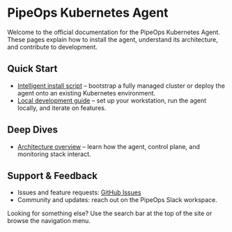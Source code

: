 # PipeOps Kubernetes Agent

Welcome to the official documentation for the PipeOps Kubernetes Agent. These pages explain how to install the agent, understand its architecture, and contribute to development.

## Quick Start

- [Intelligent install script](install-from-github.md) – bootstrap a fully managed cluster or deploy the agent onto an existing Kubernetes environment.
- [Local development guide](local-development.md) – set up your workstation, run the agent locally, and iterate on features.

## Deep Dives

- [Architecture overview](ARCHITECTURE.md) – learn how the agent, control plane, and monitoring stack interact.

## Support & Feedback

- Issues and feature requests: [GitHub Issues](https://github.com/PipeOpsHQ/pipeops-k8-agent/issues)
- Community and updates: reach out on the PipeOps Slack workspace.

Looking for something else? Use the search bar at the top of the site or browse the navigation menu.
